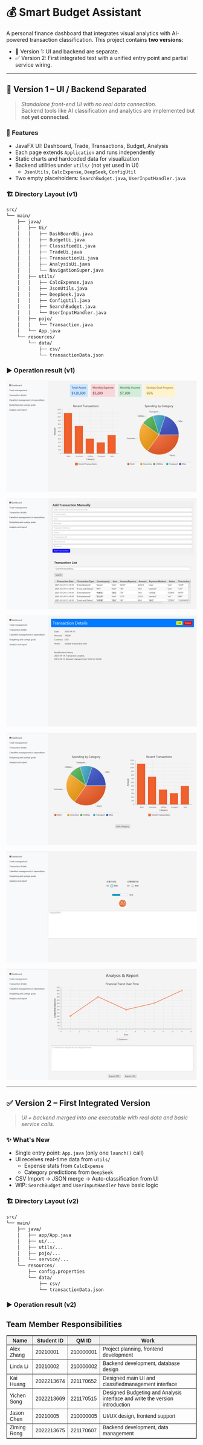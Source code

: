 # 💰 Smart Budget Assistant

A personal finance dashboard that integrates visual analytics with AI-powered transaction classification. This project contains **two versions**:

- 🧪 Version 1: UI and backend are separate.
- ✅ Version 2: First integrated test with a unified entry point and partial service wiring.

---

## 📌 Version 1 – UI / Backend Separated

> *Standalone front-end UI with no real data connection.*  
> Backend tools like AI classification and analytics are implemented but **not yet connected**.

### 🚀 Features

- JavaFX UI: Dashboard, Trade, Transactions, Budget, Analysis
- Each page extends `Application` and runs independently
- Static charts and hardcoded data for visualization
- Backend utilities under `utils/` (not yet used in UI)
    - `JsonUtils`, `CalcExpense`, `DeepSeek`, `ConfigUtil`
- Two empty placeholders: `SearchBudget.java`, `UserInputHandler.java`

### 🏗 Directory Layout (v1)

```
src/
└── main/
    ├── java/
    │   ├── Ui/
    │   │   ├── DashBoardUi.java
    │   │   ├── BudgetUi.java
    │   │   ├── ClassifiedUi.java
    │   │   ├── TradeUi.java
    │   │   ├── TransactionUi.java
    │   │   ├── AnalysisUi.java
    │   │   └── NavigationSuper.java
    │   ├── utils/
    │   │   ├── CalcExpense.java
    │   │   ├── JsonUtils.java
    │   │   ├── DeepSeek.java
    │   │   ├── ConfigUtil.java
    │   │   ├── SearchBudget.java
    │   │   └── UserInputHandler.java
    │   ├── pojo/
    │   │   └── Transaction.java
    │   └── App.java
    └── resources/
        └── data/
            ├── csv/
            └── transactionData.json
```

### ▶️ Operation result (v1)

![image-20250420223145006](version_picture/1.png)

![image-20250420223222013](version_picture/2.png)

![image-20250420223247349](version_picture/3.png)

![image-20250420223302742](version_picture/4.png)

![image-20250420223352480](version_picture/5.png)

![image-20250420223415053](version_picture/6.png)

---

## ✅ Version 2 – First Integrated Version

> *UI + backend merged into one executable with real data and basic service calls.*

### ✨ What's New

- Single entry point: `App.java` (only one `launch()` call)
- UI receives real-time data from `utils/`
    - Expense stats from `CalcExpense`
    - Category predictions from `DeepSeek`
- CSV Import → JSON merge → Auto-classification from UI
- WIP: `SearchBudget` and `UserInputHandler` have basic logic

### 🏗 Directory Layout (v2)

```
src/
└── main/
    ├── java/
    │   ├── app/App.java
    │   ├── ui/...
    │   ├── utils/...
    │   ├── pojo/...
    │   └── service/...
    └── resources/
        ├── config.properties
        └── data/
            ├── csv/
            └── transactionData.json
```

### ▶️ Operation result (v2)



### 
<h2 style="font-family: Arial, sans-serif;">Team Member Responsibilities</h2>

<table border="1" cellspacing="0" cellpadding="8" style="width: 100%; border-collapse: collapse; font-family: Arial, sans-serif;">
  <thead>
    <tr style="background-color: #f2f2f2;">
      <th>Name</th>
      <th>Student ID</th>
      <th>QM ID</th>
      <th>Work</th>
    </tr>
  </thead>
  <tbody>
    <tr>
      <td>Alex Zhang</td>
      <td>20210001</td>
      <td>210000001</td>
      <td>Project planning, frontend development</td>
    </tr>
    <tr>
      <td>Linda Li</td>
      <td>20210002</td>
      <td>210000002</td>
      <td>Backend development, database design</td>
    </tr>
    <tr>
      <td>Kai Huang</td>
      <td>2022213674</td>
      <td>221170652</td>
      <td>Designed main UI and classifiedmanagement interface</td>
    </tr>
    <tr>
      <td>Yichen Song</td>
      <td>2022213669</td>
      <td>221170515</td>
      <td>Designed Budgeting and Analysis interface and write the version introduction</td>
    </tr>
    <tr>
      <td>Jason Chen</td>
      <td>20210005</td>
      <td>210000005</td>
      <td>UI/UX design, frontend support</td>
    </tr>
    <tr>
      <td>Ziming Rong</td>
      <td>2022213675</td>
      <td>221170607</td>
      <td>Backend development, data management</td>
    </tr>
  </tbody>
</table>


